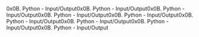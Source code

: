 0x0B. Python - Input/Output0x0B. Python - Input/Output0x0B. Python - Input/Output0x0B. Python - Input/Output0x0B. Python - Input/Output0x0B. Python - Input/Output0x0B. Python - Input/Output0x0B. Python - Input/Output0x0B. Python - Input/Output
